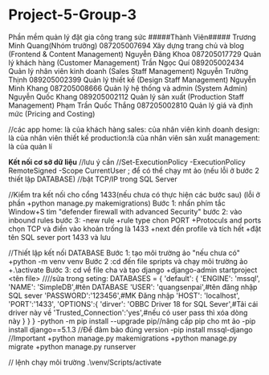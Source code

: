 # Project-5-Group-3
Phần mềm quản lý đặt gia công trang sức
#####Thành Viên#####
Trương Minh Quang(Nhóm trưởng)	087205007694	Xây dựng trang chủ và blog (Frontend & Content Management)
Nguyễn Đăng Khoa	087205017729	Quản lý khách hàng (Customer Management)
Trần Ngọc Quí	089205002434	Quản lý nhân viên kinh doanh (Sales Staff Management)
Nguyễn Trường Thịnh	089205002399	Quản lý thiết kế (Design Staff Management)
Nguyễn Minh Khang	087205008666	Quản lý hệ thống và admin (System Admin)
Nguyễn Quốc Khang	089205002112	Quản lý sản xuất (Production Staff Management)
Phạm Trần Quốc Thắng	087205002810	Quản lý giá và định mức (Pricing and Costing)

//các app
home: là của khách hàng
sales: của nhân viên kinh doanh
design: là của nhân viên thiết kế
production:là của  nhân viên sản xuất
management: là của quản lí


**Kết nối cơ sỡ dữ liệu**
//lưu ý cần
//Set-ExecutionPolicy -ExecutionPolicy RemoteSigned -Scope CurrentUser ; để có thể chạy mt ảo (nếu lỗi ở bước 2 thiết lập DATABASE)
//bật TCP/IP trong SQL Server

//Kiểm tra kết nối cho cổng 1433(nếu chưa có thực hiện các bước sau) (lỗi ở phần +python manage.py makemigrations)
Bước 1:
nhấn phím tắc Window+S tìm "defender firewall with advanced Security"
bước 2:
vào inbound rules
bước 3:
-new rule
+rule type chon PORT
+Protoculs and ports chọn TCP và điền vào khoản trống là 1433
+next đến profile và tích hết
+đặt tên SQL sever port 1433 và lưu


//Thiết lập kết nối DATABASE
Bước 1: tạo môi trường ảo "nếu chưa có"
	+python -m venv venv
Bước 2 :cd đến file spripts và chạy môi trường ảo
	+.\activate
Bước 3: cd về file cha và tạo django
	+django-admin startproject <tên file>
////sửa trong seting:
DATABASES = {
    'default': {
        'ENGINE': 'mssql',
        'NAME': 'SimpleDB',#tên DATABASE
        'USER': 'quangsenpai',#tên đăng nhập SQL sever
        'PASSWORD':'123456',#MK Đăng nhập
        'HOST': 'localhost',
        'PORT':'1433',
        'OPTIONS':{
            'dirver': 'OBBC Driver 18 for SQL Sever',#Tải cái driver này về
            'Trusted_Connection':'yes',#nếu có user pass thì xóa dòng này
        }
    }
}
	-python -m pip install --upgrade pip//nâng cấp pip cho mt ảo
	-pip install django==5.1.3 //Để đảm bảo đúng version
	-pip install mssql-django //Important
 	+python manage.py makemigrations
	+python manage.py migrate
	+python manage.py runserver

// lệnh chạy môi trường
.\venv/Scripts/activate